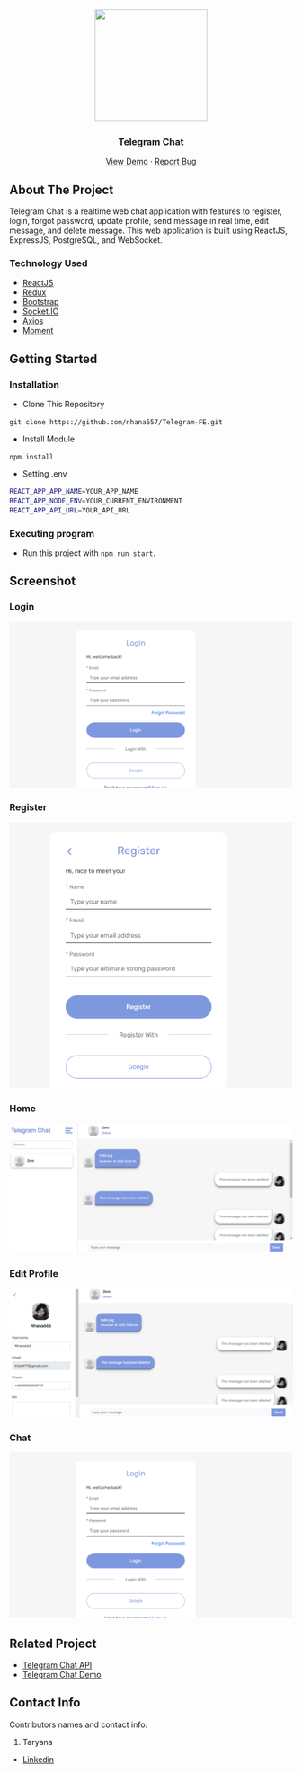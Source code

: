 <div align="center">
  <img src="./public/favicon.ico" width="200px" height="200px" />
</div>
<h3 align="center">Telegram Chat</h3>
<p align="center">
  <a href="https://vercel.com/nhana557/telegram-fe">View Demo</a>
  ·
  <a href="https://github.com/nhana557/Telegram-Fe/issues">Report Bug</a>
</p>

<!-- ABOUT THE PROJECT -->
## About The Project

Telegram Chat is a realtime web chat application with features to register, login, forgot password, update profile, send message in real time, edit message, and delete message. This web application is built using ReactJS, ExpressJS, PostgreSQL, and WebSocket.

### Technology Used
- [ReactJS](https://reactjs.org/)
- [Redux](https://redux.js.org/)
- [Bootstrap](https://getbootstrap.com/)
- [Socket.IO](https://socket.io/)
- [Axios](https://github.com/axios/axios)
- [Moment](https://momentjs.com/)

<!-- GETTING STARTED -->
## Getting Started

### Installation
- Clone This Repository

`git clone https://github.com/nhana557/Telegram-FE.git`

- Install Module

`npm install`

- Setting .env

```bash
REACT_APP_APP_NAME=YOUR_APP_NAME
REACT_APP_NODE_ENV=YOUR_CURRENT_ENVIRONMENT
REACT_APP_API_URL=YOUR_API_URL
```

### Executing program

- Run this project with `npm run start`.

<!-- SCREENSHOT -->
## Screenshot

### Login
<img src="./readme/Chat 1.png" />

### Register
<img src="./readme/Chat 4.png" />

### Home
<img src="./readme/Chat 2.png" />

### Edit Profile
<img src="./readme/Chat 3.png" />

### Chat
<img src="./readme/Chat 1.png" />


<!-- RELATED PROJECT -->
## Related Project

- [Telegram Chat API](https://github.com/nhana557/Telegram_Chat_be)
- [Telegram Chat Demo](https://telegram-fe-chi.vercel.app/)

<!-- CONTACT INFO -->
## Contact Info


Contributors names and contact info:

1. Taryana

- [Linkedin](https://www.linkedin.com/in/taryana10/)

